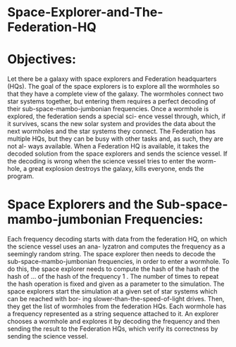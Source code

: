 # Space-Explorer-and-The-Federation-HQ

# Objectives:

   Let there be a galaxy with space explorers and Federation headquarters (HQs). The goal of the
space explorers is to explore all the wormholes so that they have a complete view of the galaxy. The
wormholes connect two star systems together, but entering them requires a perfect decoding of their
sub-space-mambo-jumbonian frequencies. Once a wormhole is explored, the federation sends a special sci-
ence vessel through, which, if it survives, scans the new solar system and provides the data about the next
wormholes and the star systems they connect.
  The Federation has multiple HQs, but they can be busy with other tasks and, as such, they are not al-
ways available. When a Federation HQ is available, it takes the decoded solution from the space explorers
and sends the science vessel. If the decoding is wrong when the science vessel tries to enter the worm-hole,
a great explosion destroys the galaxy, kills everyone, ends the program.

# Space Explorers and the Sub-space-mambo-jumbonian Frequencies:

  Each frequency decoding starts with data from the federation HQ, on which the science vessel uses an ana-
lyzatron and computes the frequency as a seemingly random string. The space explorer then needs to decode
the sub-space-mambo-jumbonian frequencies, in order to enter a wormhole. To do this, the space explorer
needs to compute the hash of the hash of the hash of ... of the hash of the frequency 1 . The number of times
to repeat the hash operation is fixed and given as a parameter to the simulation.
  The space explorers start the simulation at a given set of star systems which can be reached with bor-
ing slower-than-the-speed-of-light drives. Then, they get the list of wormholes from the federation HQs.
Each wormhole has a frequency represented as a string sequence attached to it. An explorer chooses a
wormhole and explores it by decoding the frequency and then sending the result to the Federation HQs,
which verify its correctness by sending the science vessel.
